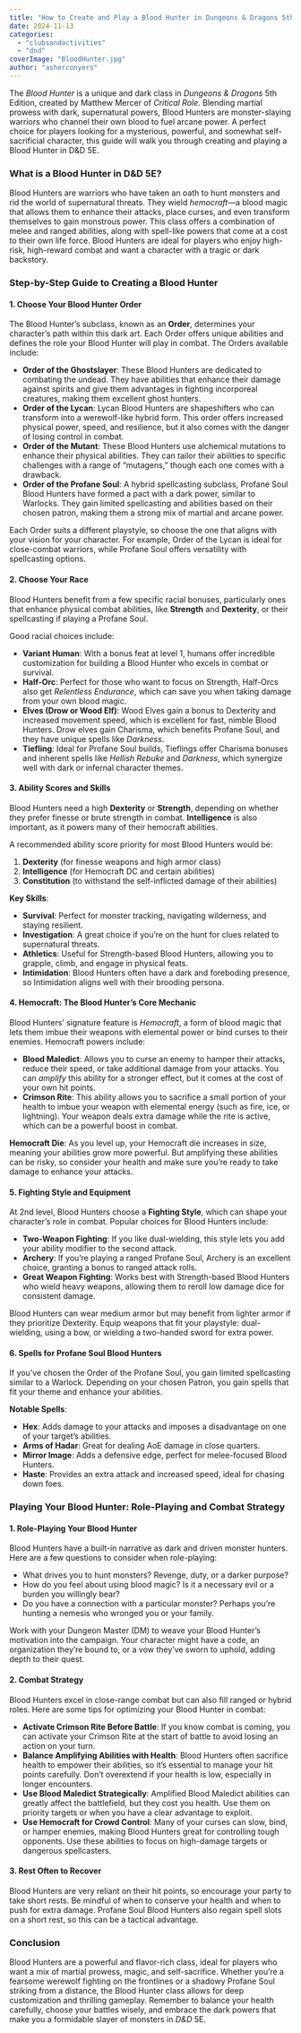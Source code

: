 ```yaml
---
title: "How to Create and Play a Blood Hunter in Dungeons & Dragons 5th Edition"
date: 2024-11-13
categories: 
  - "clubsandactivities"
  - "dnd"
coverImage: "BloodHunter.jpg"
author: "asherconyers"
---
```


The _Blood Hunter_ is a unique and dark class in _Dungeons & Dragons_ 5th Edition, created by Matthew Mercer of _Critical Role_. Blending martial prowess with dark, supernatural powers, Blood Hunters are monster-slaying warriors who channel their own blood to fuel arcane power. A perfect choice for players looking for a mysterious, powerful, and somewhat self-sacrificial character, this guide will walk you through creating and playing a Blood Hunter in D&D 5E.

### **What is a Blood Hunter in D&D 5E?**

Blood Hunters are warriors who have taken an oath to hunt monsters and rid the world of supernatural threats. They wield _hemocraft_—a blood magic that allows them to enhance their attacks, place curses, and even transform themselves to gain monstrous power. This class offers a combination of melee and ranged abilities, along with spell-like powers that come at a cost to their own life force. Blood Hunters are ideal for players who enjoy high-risk, high-reward combat and want a character with a tragic or dark backstory.

### **Step-by-Step Guide to Creating a Blood Hunter**

#### 1\. **Choose Your Blood Hunter Order**

The Blood Hunter’s subclass, known as an **Order**, determines your character’s path within this dark art. Each Order offers unique abilities and defines the role your Blood Hunter will play in combat. The Orders available include:

- **Order of the Ghostslayer**: These Blood Hunters are dedicated to combating the undead. They have abilities that enhance their damage against spirits and give them advantages in fighting incorporeal creatures, making them excellent ghost hunters.
- **Order of the Lycan**: Lycan Blood Hunters are shapeshifters who can transform into a werewolf-like hybrid form. This order offers increased physical power, speed, and resilience, but it also comes with the danger of losing control in combat.
- **Order of the Mutant**: These Blood Hunters use alchemical mutations to enhance their physical abilities. They can tailor their abilities to specific challenges with a range of “mutagens,” though each one comes with a drawback.
- **Order of the Profane Soul**: A hybrid spellcasting subclass, Profane Soul Blood Hunters have formed a pact with a dark power, similar to Warlocks. They gain limited spellcasting and abilities based on their chosen patron, making them a strong mix of martial and arcane power.

Each Order suits a different playstyle, so choose the one that aligns with your vision for your character. For example, Order of the Lycan is ideal for close-combat warriors, while Profane Soul offers versatility with spellcasting options.

#### 2\. **Choose Your Race**

Blood Hunters benefit from a few specific racial bonuses, particularly ones that enhance physical combat abilities, like **Strength** and **Dexterity**, or their spellcasting if playing a Profane Soul.

Good racial choices include:

- **Variant Human**: With a bonus feat at level 1, humans offer incredible customization for building a Blood Hunter who excels in combat or survival.
- **Half-Orc**: Perfect for those who want to focus on Strength, Half-Orcs also get _Relentless Endurance_, which can save you when taking damage from your own blood magic.
- **Elves (Drow or Wood Elf)**: Wood Elves gain a bonus to Dexterity and increased movement speed, which is excellent for fast, nimble Blood Hunters. Drow elves gain Charisma, which benefits Profane Soul, and they have unique spells like _Darkness_.
- **Tiefling**: Ideal for Profane Soul builds, Tieflings offer Charisma bonuses and inherent spells like _Hellish Rebuke_ and _Darkness_, which synergize well with dark or infernal character themes.

#### 3\. **Ability Scores and Skills**

Blood Hunters need a high **Dexterity** or **Strength**, depending on whether they prefer finesse or brute strength in combat. **Intelligence** is also important, as it powers many of their hemocraft abilities.

A recommended ability score priority for most Blood Hunters would be:

1. **Dexterity** (for finesse weapons and high armor class)
2. **Intelligence** (for Hemocraft DC and certain abilities)
3. **Constitution** (to withstand the self-inflicted damage of their abilities)

**Key Skills**:

- **Survival**: Perfect for monster tracking, navigating wilderness, and staying resilient.
- **Investigation**: A great choice if you’re on the hunt for clues related to supernatural threats.
- **Athletics**: Useful for Strength-based Blood Hunters, allowing you to grapple, climb, and engage in physical feats.
- **Intimidation**: Blood Hunters often have a dark and foreboding presence, so Intimidation aligns well with their brooding persona.

#### 4\. **Hemocraft: The Blood Hunter’s Core Mechanic**

Blood Hunters’ signature feature is _Hemocraft_, a form of blood magic that lets them imbue their weapons with elemental power or bind curses to their enemies. Hemocraft powers include:

- **Blood Maledict**: Allows you to curse an enemy to hamper their attacks, reduce their speed, or take additional damage from your attacks. You can _amplify_ this ability for a stronger effect, but it comes at the cost of your own hit points.
- **Crimson Rite**: This ability allows you to sacrifice a small portion of your health to imbue your weapon with elemental energy (such as fire, ice, or lightning). Your weapon deals extra damage while the rite is active, which can be a powerful boost in combat.

**Hemocraft Die**: As you level up, your Hemocraft die increases in size, meaning your abilities grow more powerful. But amplifying these abilities can be risky, so consider your health and make sure you’re ready to take damage to enhance your attacks.

#### 5\. **Fighting Style and Equipment**

At 2nd level, Blood Hunters choose a **Fighting Style**, which can shape your character’s role in combat. Popular choices for Blood Hunters include:

- **Two-Weapon Fighting**: If you like dual-wielding, this style lets you add your ability modifier to the second attack.
- **Archery**: If you’re playing a ranged Profane Soul, Archery is an excellent choice, granting a bonus to ranged attack rolls.
- **Great Weapon Fighting**: Works best with Strength-based Blood Hunters who wield heavy weapons, allowing them to reroll low damage dice for consistent damage.

Blood Hunters can wear medium armor but may benefit from lighter armor if they prioritize Dexterity. Equip weapons that fit your playstyle: dual-wielding, using a bow, or wielding a two-handed sword for extra power.

#### 6\. **Spells for Profane Soul Blood Hunters**

If you’ve chosen the Order of the Profane Soul, you gain limited spellcasting similar to a Warlock. Depending on your chosen Patron, you gain spells that fit your theme and enhance your abilities.

**Notable Spells**:

- **Hex**: Adds damage to your attacks and imposes a disadvantage on one of your target’s abilities.
- **Arms of Hadar**: Great for dealing AoE damage in close quarters.
- **Mirror Image**: Adds a defensive edge, perfect for melee-focused Blood Hunters.
- **Haste**: Provides an extra attack and increased speed, ideal for chasing down foes.

### **Playing Your Blood Hunter: Role-Playing and Combat Strategy**

#### 1\. **Role-Playing Your Blood Hunter**

Blood Hunters have a built-in narrative as dark and driven monster hunters. Here are a few questions to consider when role-playing:

- What drives you to hunt monsters? Revenge, duty, or a darker purpose?
- How do you feel about using blood magic? Is it a necessary evil or a burden you willingly bear?
- Do you have a connection with a particular monster? Perhaps you’re hunting a nemesis who wronged you or your family.

Work with your Dungeon Master (DM) to weave your Blood Hunter’s motivation into the campaign. Your character might have a code, an organization they’re bound to, or a vow they’ve sworn to uphold, adding depth to their quest.

#### 2\. **Combat Strategy**

Blood Hunters excel in close-range combat but can also fill ranged or hybrid roles. Here are some tips for optimizing your Blood Hunter in combat:

- **Activate Crimson Rite Before Battle**: If you know combat is coming, you can activate your Crimson Rite at the start of battle to avoid losing an action on your turn.
- **Balance Amplifying Abilities with Health**: Blood Hunters often sacrifice health to empower their abilities, so it’s essential to manage your hit points carefully. Don’t overextend if your health is low, especially in longer encounters.
- **Use Blood Maledict Strategically**: Amplified Blood Maledict abilities can greatly affect the battlefield, but they cost you health. Use them on priority targets or when you have a clear advantage to exploit.
- **Use Hemocraft for Crowd Control**: Many of your curses can slow, bind, or hamper enemies, making Blood Hunters great for controlling tough opponents. Use these abilities to focus on high-damage targets or dangerous spellcasters.

#### 3\. **Rest Often to Recover**

Blood Hunters are very reliant on their hit points, so encourage your party to take short rests. Be mindful of when to conserve your health and when to push for extra damage. Profane Soul Blood Hunters also regain spell slots on a short rest, so this can be a tactical advantage.

### **Conclusion**

Blood Hunters are a powerful and flavor-rich class, ideal for players who want a mix of martial prowess, magic, and self-sacrifice. Whether you’re a fearsome werewolf fighting on the frontlines or a shadowy Profane Soul striking from a distance, the Blood Hunter class allows for deep customization and thrilling gameplay. Remember to balance your health carefully, choose your battles wisely, and embrace the dark powers that make you a formidable slayer of monsters in _D&D_ 5E.
